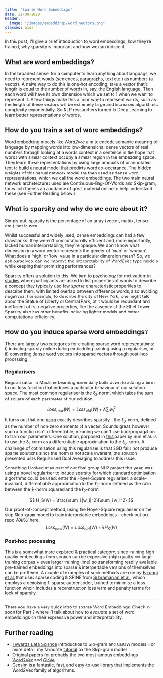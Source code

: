 ```yaml
---
title: 'Sparse Word Embeddings'
date: 11-08-2020
header:
  image: "/images/embeddings/word_vectors.png"
classes: wide
---
```

In this post, I'll give a brief introduction to word embeddings, how they're trained, why sparsity is important and how we can induce it.

## What are word embeddings? 
In the broadest sense, for a computer to learn anything about language, we need to represent words (sentences, paragraphs, text etc.) as numbers (a vector). A naive way to do this is one-hot encoding: take a vector that's length is equal to the number of words in, say, the English language. Then each word will have its own dimension which we set to 1 when we want to represent it. A few things make this a poor way to represent words, such as the length of these vectors will be extremely large and increases algorithmic complexity exponentially. So NLP researchers turned to Deep Learning to learn better representations of words. 

## How do you train a set of word embeddings?
Word embedding models like *Word2vec* aim to encode semantic meaning of language by mapping words into low-dimensional dense vectors of real numbers through looking at a words context in a sentence in the hope that words with similar context occupy a similar region in the embedding space. They learn these representations by using large amounts of unannotated text to build a neural model that predicts word co-occurance. The hidden weights of this nerual network model are then used as dense word representations, which we call the word embeddings. The two main neural network archetectures used are Continuous-Bag-Of-Words and Skip-gram, for which there's an abudance of great material online to help understand these (see Further Reading below.) 

## What is sparsity and why do we care about it?
Simply put, sparsity is the percentage of an array (vector, matrix, tensor etc.) that is zero.

Whilst successful and widely used, dense embeddings can had a few drawbacks: they weren't computationally efficient and, more importantly, lacked human interpretability, they're opaque. We don't know what dimension in a word vector represents the gender of 'man' or 'woman'. What does a 'high' or 'low' value in a particular dimension mean?  So, we ask ourselves, can we improve the interpretability of *Word2Vec* type models while keeping their promising performances? 

Sparsity offers a solution to this.  We turn to psychology for motivation: in [studies](https://link.springer.com/content/pdf/10.3758/BRM.40.1.183.pdf) where participants are asked to list properities of words to describe a concept they typically usd few *sparse* characteristic properities to describe them, with limited overlap between difference words, also avoiding negatives. For example, to describe the city of New York, one might talk about the Statue of Liberty or Central Park, bt it would be redundant and inefficient ot list negative properties, like the absence of the Effiel Tower. Sparsity also has other benefits including lighter models and better computational efficiency.

## How do you induce sparse word embeddings?
There are largely two categories for creating sparse word representations: i) inducing sparsiy online during embedding training using a regulariser, or ii) converting dense word vectors into sparse vectors through post-hop processing.

### Regularisers
Regularisation in Machine Learning essentially boils down to adding a term to our loss function that induces a particular behaviour of our solution space. The most common regulariser is the $\ell_2$-norm, which takes the sum of square of each parameter of our solution. 

$$
Loss_{new}(W) = Loss_{old}(W) + \lambda \sum_i w_i^2
$$

It turns out that one [norm](https://medium.com/@montjoile/l0-norm-l1-norm-l2-norm-l-infinity-norm-7a7d18a4f40c) exactly describes sparsity - the $\ell_0$-norm, defined as the number of non-zero elements of a vector. Sounds great, however such a function isn't differentiable, meaning we can't use backpropagation to train our parameters. One solution, porposed in [this](https://www.ijcai.org/Proceedings/16/Papers/414.pdf) paper by Sun et al. is to use the $\ell_1$-norm as a differentiable approximation to the $\ell_0$-norm. A challenge of optimisation using this regulariser is that SGD fails not produce sparse solutions since the norm is not scale invariant; the solution presented uses Regularised Dual Averaging to address this issue.

Something I looked at as part of our final group NLP project this year, was using a novel regulariser to induce sparsity for which standard optimisation algorithms could be used: enter the Hoyer-Square regulariser: a scale-invariant, differentiable approximation to the $\ell_0$-norm defined as the ratio between the $\ell_1$-norm squared and the $\ell_2$-norm:

$$
H_S(W) = \frac{\sum_i |w_i|^2}{\sum_i w_i^2}
$$

Our proof-of-concept method, using the Hoyer-Square regulariser on the skip Skip-gram model to train interpretable embeddings - check out our repo *WAKU* [here](https://github.com/apappu97/WAKU).
$$
Loss_{new}(W) = Loss_{old}(W) + \lambda H_S(W)
$$

### Post-hoc processing
This is a somewhat more explored & practical category, since training high quality embeddings from scratch can be expensive (high quality $\implies$ large training corpus + even larger training time) so transforming readily available pre-trained embeddings into sparse & interpertable versions of themselves can be preffered. A couple of examples of such methods are one by [Faruqui et al.](https://arxiv.org/pdf/1506.02004.pdf) that uses sparse coding & SPINE from [Subramanian et al.](https://arxiv.org/pdf/1711.08792.pdf), which employs a denoising $k$-sparse autoencoder, trained to minimise a loss function whcih includes a reconstruction loss term and penalty terms for lock of sparsity.

____

There you have a very quick intro to sparse Word Embeddings. Check in soon for Part 2 where I'l talk about how to *evaluate* a set of word embeddings on their expressive power and interpretability.

## Further reading
- [Towards Data Science](https://towardsdatascience.com/nlp-101-word2vec-skip-gram-and-cbow-93512ee24314
) introduction to Sip-gram and CBOW models. For more detail, my favourite [tutorial]((http://mccormickml.com/2016/04/19/word2vec-tutorial-the-skip-gram-model/)) on the Skip-gram model
- Original papers for probably the two most famous embeddings [Word2Vec](https://papers.nips.cc/paper/5021-distributed-representations-of-words-and-phrases-and-their-compositionality.pdf) and [GloVe](https://nlp.stanford.edu/pubs/glove.pdf)
- [Gensim](https://radimrehurek.com/gensim/) is a fantastic, fast, and easy-to-use library that implements the Word2Vec family of algorithms.


